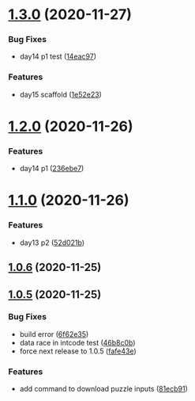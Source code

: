 # [1.3.0](https://github.com/dds/aoc2019/compare/v1.2.0...v1.3.0) (2020-11-27)


### Bug Fixes

* day14 p1 test ([14eac97](https://github.com/dds/aoc2019/commit/14eac975aa68dde46a27d16ee37e1fe63577c969))


### Features

* day15 scaffold ([1e52e23](https://github.com/dds/aoc2019/commit/1e52e230728752c6891b1180a27cdaee4b50dc60))



# [1.2.0](https://github.com/dds/aoc2019/compare/v1.1.0...v1.2.0) (2020-11-26)


### Features

* day14 p1 ([236ebe7](https://github.com/dds/aoc2019/commit/236ebe7c353214abc9f05d887219f1aeb7de08bf))



# [1.1.0](https://github.com/dds/aoc2019/compare/v1.0.6...v1.1.0) (2020-11-26)


### Features

* day13 p2 ([52d021b](https://github.com/dds/aoc2019/commit/52d021b247873d8c2a0871546a4308cd18c3ed76))



## [1.0.6](https://github.com/dds/aoc2019/compare/v1.0.5...v1.0.6) (2020-11-25)



## [1.0.5](https://github.com/dds/aoc2019/compare/81ecb912b5c7b2dbef14ca44bd785d1c361202ad...v1.0.5) (2020-11-25)


### Bug Fixes

* build error ([6f62e35](https://github.com/dds/aoc2019/commit/6f62e35e042f7d22651d124297c23620b4702075))
* data race in intcode test ([46b8c0b](https://github.com/dds/aoc2019/commit/46b8c0ba17c0d0ca8d3d965bf2cdf17cafbae07d))
* force next release to 1.0.5 ([fafe43e](https://github.com/dds/aoc2019/commit/fafe43ef083e5a1d5334e5c9e758408ea37a77a4))


### Features

* add command to download puzzle inputs ([81ecb91](https://github.com/dds/aoc2019/commit/81ecb912b5c7b2dbef14ca44bd785d1c361202ad))



